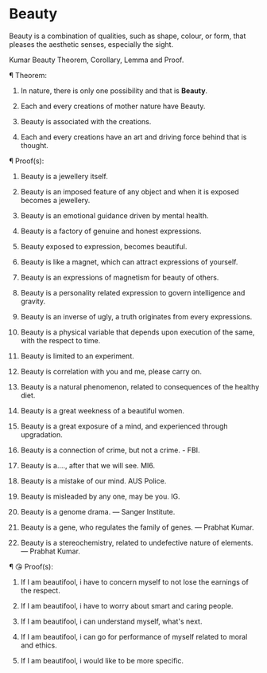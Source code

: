 # Beauty
Beauty is a combination of qualities, such as shape, colour, or form, that pleases the aesthetic senses, especially the sight.

Kumar Beauty Theorem, Corollary, Lemma and Proof.

¶ Theorem:

1. In nature, there is only one possibility and that is <b>Beauty</b>.

2. Each and every creations of mother nature have Beauty.

3. Beauty is associated with the creations.

4. Each and every creations have an art and driving force behind that is thought.

¶ Proof(s):

1. Beauty is a jewellery itself.

2. Beauty is an imposed feature of any object and when it is exposed becomes a jewellery.

3. Beauty is an emotional guidance driven by mental health.

4. Beauty is a factory of genuine and honest expressions.

5. Beauty exposed to expression, becomes beautiful.

6. Beauty is like a magnet, which can attract expressions of yourself.

7. Beauty is an expressions of magnetism for beauty of others.

8. Beauty is a personality related expression to govern intelligence and gravity.

9. Beauty is an inverse of ugly, a truth originates from every expressions.

10. Beauty is a physical variable that depends upon execution of the same, with the respect to time.

11. Beauty is limited to an experiment.

12. Beauty is correlation with you and me, please carry on.

13. Beauty is a natural phenomenon, related to consequences of the healthy diet.

14. Beauty is a great weekness of a beautiful women.

15. Beauty is a great exposure of a mind, and experienced through upgradation.

16. Beauty is a connection of crime, but not a crime. - FBI.

17. Beauty is a...., after that we will see. MI6.

18. Beauty is a mistake of our mind. AUS Police.

19. Beauty is misleaded by any one, may be you. IG.

20. Beauty is a genome drama. — Sanger Institute.

21. Beauty is a gene, who regulates the family of genes. — Prabhat Kumar.

22. Beauty is a stereochemistry, related to undefective nature of elements. — Prabhat Kumar.

¶ 😘 Proof(s):

1. If I am beautifool, i have to concern myself to not lose the earnings of the respect.

2. If I am beautifool, i have to worry about smart and caring people.

3. If I am beautifool, i can understand myself, what's next.

4. If I am beautifool, i can go for performance of myself related to moral and ethics.

4. If I am beautifool, i would like to be more specific.
